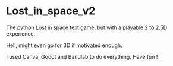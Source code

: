 # Lost_in_space_v2
The python Lost in space text game, but with a playable 2 to 2.5D experience.

Hell, might even go for 3D if motivated enough.

I used Canva, Godot and Bandlab to do everything.
Have fun !
